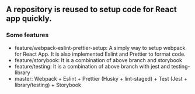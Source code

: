 ## A repository is reused to setup code for React app quickly.

### Some features

- feature/webpack-eslint-prettier-setup: A simply way to setup webpack for React App. It is also implemented Eslint and Prettier to format code.
- feature/storybook: It is a combination of above branch and storybook
- feature/testing: It is a combination of above branch with jest and testing-library
- master: Webpack + Eslint + Prettier (Husky +  lint-staged) + Test (Jest + library/testing) + Storybook
